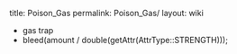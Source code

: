 title: Poison_Gas
permalink: Poison_Gas/
layout: wiki



- gas trap
- bleed(amount / double(getAttr(AttrType::STRENGTH)));